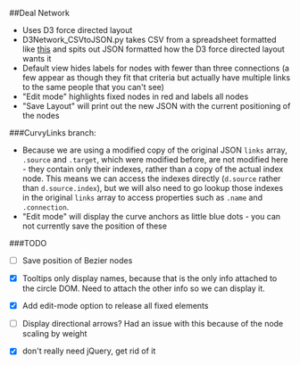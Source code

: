##Deal Network

- Uses D3 force directed layout
- D3Network_CSVtoJSON.py takes CSV from a spreadsheet formatted like <a href="https://docs.google.com/spreadsheet/ccc?key=0AhCTN8bJ6kLCdHBBNlVtU0lRTm1wVmlzX1lzV0tnV3c&usp=sharing">this</a> and spits out JSON formatted how the D3 force directed layout wants it
- Default view hides labels for nodes with fewer than three connections (a few appear as though they fit that criteria but actually have multiple links to the same people that you can't see)
- "Edit mode" highlights fixed nodes in red and labels all nodes
- "Save Layout" will print out the new JSON with the current positioning of the nodes

###CurvyLinks branch:
- Because we are using a modified copy of the original JSON `links` array, `.source` and `.target`, which were modified before, are not modified here - they contain only their indexes, rather than a copy of the actual index node. This means we can access the indexes directly (`d.source` rather than `d.source.index`), but we will also need to go lookup those indexes in the original `links` array to access properties such as `.name` and `.connection`.
- "Edit mode" will display the curve anchors as little blue dots - you can not currently save the position of these

###TODO
- [ ] Save position of Bezier nodes
- [X] Tooltips only display names, because that is the only info attached to the circle DOM. Need to attach the other info so we can display it.
- [X] Add edit-mode option to release all fixed elements
- [ ] Display directional arrows? Had an issue with this because of the node scaling by weight
- [X] don't really need jQuery, get rid of it

